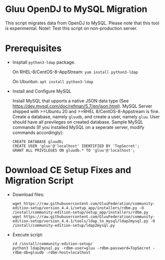 # Gluu OpenDJ to MySQL Migration

This script migrates data from OpenDJ to MySQL. Please note that this tool is experimental.
Note!: Test this script on non-production server.

# Prerequisites

* Insptall `python3-ldap` package.

  On RHEL-8/CentOS-8-AppStream: `yum install python3-ldap`
  
  On Ubuntun: `apt install python3-ldap`

* Install and Configure MySQL

  Install MySQL that upports a native JSON data type (See https://dev.mysql.com/doc/refman/5.7/en/json.html).
  MySQL Server shipped with >=Ubuntu 20 and >=RHEL 8/CentOS-8-Appstream is fine.
  Create a database, namely `gluudb`, and create
  a user, namely `gluu`. User should have all previleges on created database. Sample MySQL commands 
  (If you installed MySQL on a seperate server, modify commands accordingly):

  ```
  CREATE DATABASE gluudb;
  CREATE USER 'gluu'@'localhost' IDENTIFIED BY 'TopSecret';
  GRANT ALL PRIVILEGES ON gluudb.* TO 'gluu'@'localhost';
  ```

# Download CE Setup Fixes and Migration Script

  - Download files:
    ```
    wget https://raw.githubusercontent.com/GluuFederation/community-edition-setup/version_4.4.1/setup_app/installers/rdbm.py -O /install/community-edition-setup/setup_app/installers/rdbm.py
    wget https://raw.githubusercontent.com/GluuFederation/community-edition-setup/version_4.4.1/tools/ldap_to_mysql/ldap2mysql.py -O /install/community-edition-setup/ldap2mysql.py
    ```

  - Execute script:
    ```
    cd /install/community-edition-setup/
    python3 ldap2mysql.py -rdbm-user=gluu -rdbm-password=TopSecret -rdbm-db=gluudb -rdbm-host=localhost
    ```
